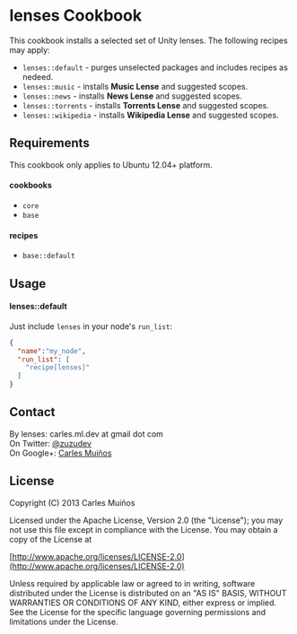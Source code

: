 # lenses Cookbook

This cookbook installs a selected set of Unity lenses.
The following recipes may apply:

- `lenses::default` - purges unselected packages and includes recipes as nedeed.
- `lenses::music` - installs __Music Lense__ and suggested scopes.
- `lenses::news` - installs __News Lense__ and suggested scopes.
- `lenses::torrents` - installs __Torrents Lense__ and suggested scopes.
- `lenses::wikipedia` - installs __Wikipedia Lense__ and suggested scopes.


## Requirements

This cookbook only applies to Ubuntu 12.04+ platform.

#### cookbooks
- `core`
- `base`

#### recipes
- `base::default`


## Usage

#### lenses::default
Just include `lenses` in your node's `run_list`:

```json
{
  "name":"my_node",
  "run_list": [
    "recipe[lenses]"
  ]
}
```


## Contact

By lenses:   carles.ml.dev at gmail dot com  
On Twitter: [@zuzudev](https://twitter.com/zuzudev)  
On Google+: [Carles Muiños](https://plus.google.com/109480759201585988691)


## License

Copyright (C) 2013 Carles Muiños

Licensed under the Apache License, Version 2.0 (the "License");
you may not use this file except in compliance with the License.
You may obtain a copy of the License at

[http://www.apache.org/licenses/LICENSE-2.0](http://www.apache.org/licenses/LICENSE-2.0)

Unless required by applicable law or agreed to in writing, software
distributed under the License is distributed on an "AS IS" BASIS,
WITHOUT WARRANTIES OR CONDITIONS OF ANY KIND, either express or implied.
See the License for the specific language governing permissions and
limitations under the License.

